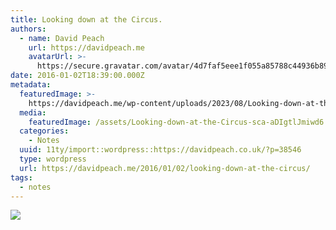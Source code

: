 ```yaml
---
title: Looking down at the Circus.
authors:
  - name: David Peach
    url: https://davidpeach.me
    avatarUrl: >-
      https://secure.gravatar.com/avatar/4d7faf5eee1f055a85788c44936b8995eaab6dfb004e7854ec747ccb272e91ee?s=96&d=mm&r=g
date: 2016-01-02T18:39:00.000Z
metadata:
  featuredImage: >-
    https://davidpeach.me/wp-content/uploads/2023/08/Looking-down-at-the-Circus-scaled.jpg
  media:
    featuredImage: /assets/Looking-down-at-the-Circus-sca-aDIgtlJmiwd6.jpg
  categories:
    - Notes
  uuid: 11ty/import::wordpress::https://davidpeach.co.uk/?p=38546
  type: wordpress
  url: https://davidpeach.me/2016/01/02/looking-down-at-the-circus/
tags:
  - notes
---
```

[![](/assets/Looking-down-at-the-Circus-102-xCqzqmY6auxw.jpg)](/assets/Looking-down-at-the-Circus-102-xCqzqmY6auxw.jpg)